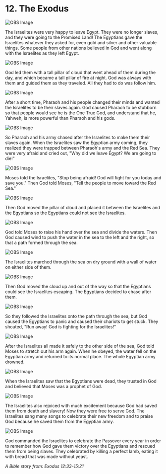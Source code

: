 # 12. The Exodus

![OBS Image](https://cdn.door43.org/obs/jpg/360px/obs-en-12-01.jpg)

The Israelites were very happy to leave Egypt. They were no longer slaves, and they were going to the Promised Land! The Egyptians gave the Israelites whatever they asked for, even gold and silver and other valuable things. Some people from other nations believed in God and went along with the Israelites as they left Egypt.

![OBS Image](https://cdn.door43.org/obs/jpg/360px/obs-en-12-02.jpg)

God led them with a tall pillar of cloud that went ahead of them during the day, and which became a tall pillar of fire at night. God was always with them and guided them as they traveled. All they had to do was follow him.

![OBS Image](https://cdn.door43.org/obs/jpg/360px/obs-en-12-03.jpg)

After a short time, Pharaoh and his people changed their minds and wanted the Israelites to be their slaves again. God caused Pharaoh to be stubborn so that people would see he is the One True God, and understand that he, Yahweh, is more powerful than Pharaoh and his gods.

![OBS Image](https://cdn.door43.org/obs/jpg/360px/obs-en-12-04.jpg)

So Pharaoh and his army chased after the Israelites to make them their slaves again. When the Israelites saw the Egyptian army coming, they realized they were trapped between Pharaoh's army and the Red Sea. They were very afraid and cried out, "Why did we leave Egypt? We are going to die!"

![OBS Image](https://cdn.door43.org/obs/jpg/360px/obs-en-12-05.jpg)

Moses told the Israelites, "Stop being afraid! God will fight for you today and save you." Then God told Moses, "Tell the people to move toward the Red Sea."

![OBS Image](https://cdn.door43.org/obs/jpg/360px/obs-en-12-06.jpg)

Then God moved the pillar of cloud and placed it between the Israelites and the Egyptians so the Egyptians could not see the Israelites.

![OBS Image](https://cdn.door43.org/obs/jpg/360px/obs-en-12-07.jpg)

God told Moses to raise his hand over the sea and divide the waters. Then God caused wind to push the water in the sea to the left and the right, so that a path formed through the sea.

![OBS Image](https://cdn.door43.org/obs/jpg/360px/obs-en-12-08.jpg)

The Israelites marched through the sea on dry ground with a wall of water on either side of them.

![OBS Image](https://cdn.door43.org/obs/jpg/360px/obs-en-12-09.jpg)

Then God moved the cloud up and out of the way so that the Egyptians could see the Israelites escaping. The Egyptians decided to chase after them.

![OBS Image](https://cdn.door43.org/obs/jpg/360px/obs-en-12-10.jpg)

So they followed the Israelites onto the path through the sea, but God caused the Egyptians to panic and caused their chariots to get stuck. They shouted, "Run away! God is fighting for the Israelites!"

![OBS Image](https://cdn.door43.org/obs/jpg/360px/obs-en-12-11.jpg)

After the Israelites all made it safely to the other side of the sea, God told Moses to stretch out his arm again. When he obeyed, the water fell on the Egyptian army and returned to its normal place. The whole Egyptian army drowned.

![OBS Image](https://cdn.door43.org/obs/jpg/360px/obs-en-12-12.jpg)

When the Israelites saw that the Egyptians were dead, they trusted in God and believed that Moses was a prophet of God.

![OBS Image](https://cdn.door43.org/obs/jpg/360px/obs-en-12-13.jpg)

The Israelites also rejoiced with much excitement because God had saved them from death and slavery! Now they were free to serve God. The Israelites sang many songs to celebrate their new freedom and to praise God because he saved them from the Egyptian army.

![OBS Image](https://cdn.door43.org/obs/jpg/360px/obs-en-12-14.jpg)

God commanded the Israelites to celebrate the Passover every year in order to remember how God gave them victory over the Egyptians and rescued them from being slaves. They celebrated by killing a perfect lamb, eating it with bread that was made without yeast.

_A Bible story from: Exodus 12:33-15:21_
